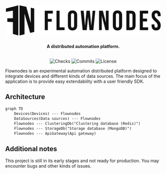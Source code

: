 <div align="center">

<h1 align="center">
    <picture>
        <source media="(prefers-color-scheme: dark)" srcset="./assets/logo-rectangle_white.png">
        <img alt="Flownodes logo" src="./assets/logo-rectangle_black.png" width="500">
    </picture>
</h1>

**A distributed automation platform.**
<br />
<br />

![Checks](https://flat.badgen.net/github/checks/coderynx/flownodes)
![Commits](https://flat.badgen.net/github/commits/coderynx/flownodes)
![License](https://flat.badgen.net/github/license/coderynx/flownodes)

<div align="left">

Flownodes is an experimental automation distributed platform designed to integrate devices and different kinds of data sources. The main focus of the application is to provide easy extendability with a user friendly SDK.

## Architecture

```mermaid
graph TD
    Devices(Devices) --- Flownodes
    DataSources(Data sources) --- Flownodes
    Flownodes --- ClusteringDb("Clustering database (Redis)")
    Flownodes --- StorageDb("Storage database (MongoDB)")
    Flownodes --- ApiGateway(Api gateway)
```

## Additional notes

This project is still in its early stages and not ready for production. You may encounter bugs and other kinds of issues.
